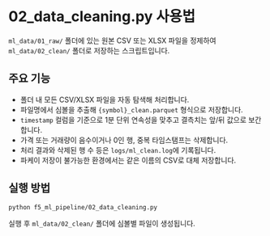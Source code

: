 # 02_data_cleaning.py 사용법

`ml_data/01_raw/` 폴더에 있는 원본 CSV 또는 XLSX 파일을 정제하여
`ml_data/02_clean/` 폴더로 저장하는 스크립트입니다.

## 주요 기능
- 폴더 내 모든 CSV/XLSX 파일을 자동 탐색해 처리합니다.
- 파일명에서 심볼을 추출해 `{symbol}_clean.parquet` 형식으로 저장합니다.
- `timestamp` 컬럼을 기준으로 1분 단위 연속성을 맞추고 결측치는 앞/뒤 값으로 보간합니다.
- 가격 또는 거래량이 음수이거나 0인 행, 중복 타임스탬프는 삭제합니다.
- 처리 결과와 삭제된 행 수 등은 `logs/ml_clean.log`에 기록됩니다.
- 파케이 저장이 불가능한 환경에서는 같은 이름의 CSV로 대체 저장합니다.

## 실행 방법
```bash
python f5_ml_pipeline/02_data_cleaning.py
```

실행 후 `ml_data/02_clean/` 폴더에 심볼별 파일이 생성됩니다.
